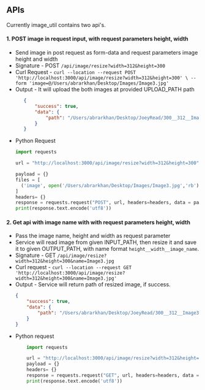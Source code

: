## APIs
Currently image_util contains two api's.

#### 1. POST image in request input, with request parameters height, width
- Send image in post request as form-data and request parameters image height and width 
- Signature - POST `/api/image/resize?width=312&height=300`
- Curl Request - `curl --location --request POST 'http://localhost:3000/api/image/resize?width=312&height=300' \
       --form 'image=@/Users/abrarkhan/Desktop/Images/Image3.jpg'`
- Output - It will upload the both images at provided UPLOAD_PATH path
    ```json
       {
           "success": true,
           "data": {
               "path": "/Users/abrarkhan/Desktop/JoeyRead/300__312__Image3.jpg"
           }
       }
    ```
- Python Request
    ```python
    import requests
    
    url = "http://localhost:3000/api/image/resize?width=312&height=300"
    
    payload = {}
    files = [
      ('image', open('/Users/abrarkhan/Desktop/Images/Image3.jpg','rb'))
    ]
    headers= {}
    response = requests.request("POST", url, headers=headers, data = payload, files = files)
    print(response.text.encode('utf8'))
    ```
  
#### 2. Get api with image name with with request parameters height, width
- Pass the image name, height and width as request parameter
- Service will read image from given INPUT_PATH, then resize it and save it to given OUTPUT_PATH, 
  with name format `height__width__image_name`.
- Signature - GET `/api/image/resize?width=312&height=300&name=Image3.jpg`
- Curl request - `curl --location --request GET 'http://localhost:3000/api/image/resize?width=312&height=300&name=Image3.jpg'`
- Output - Service will return path of resized image, if success.
    ```json
    {
        "success": true,
        "data": {
            "path": "/Users/abrarkhan/Desktop/JoeyRead/300__312__Image3.jpg"
        }
    }
    ```
- Python request
    ```python
        import requests
    
        url = "http://localhost:3000/api/image/resize?width=312&height=300&name=Image3.jpg"     
        payload = {}
        headers= {}
        response = requests.request("GET", url, headers=headers, data = payload)
        print(response.text.encode('utf8'))
    ```